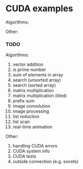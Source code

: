 # CUDA examples

Algorithms:

Other:

### TODO ###

Algorithms:

1. vector addition
2. is prime number
3. sum of elements in array
4. search (unsorted array)
5. search (sorted array)
6. matrix multiplication
7. matrix multiplication (tiled)
8. prefix sum
9. image convolution
10. image processing
11. list reduction
12. list scan
13. real-time animation

Other:

1. handling CUDA errors
2. CUDA system info
3. CUDA tests
4. outside connection (e.g. socets)
